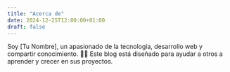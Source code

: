 ```yaml
---
title: "Acerca de"
date: 2024-12-25T12:00:00+01:00
draft: false
---
```


Soy [Tu Nombre], un apasionado de la tecnología, desarrollo web y compartir conocimiento. 🧑‍💻
Este blog está diseñado para ayudar a otros a aprender y crecer en sus proyectos.